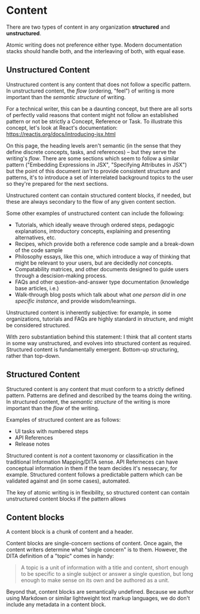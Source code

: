 # Content

There are two types of content in any organization **structured** and **unstructured**.

Atomic writing does not preference either type. Modern documentation stacks should handle both, and the interleaving of both, with equal ease.


## Unstructured Content

Unstructured content is any content that does not follow a specific pattern. In unstructured content, the _flow_ (ordering, "feel") of writing is more important than the _semantic structure_ of writing. 

For a technical writer, this can be a daunting concept, but there are all sorts of perfectly valid reasons that content
might not follow an established pattern or not be strictly a Concept, Reference or Task. To illustrate this concept, let's look at React's documentation: https://reactjs.org/docs/introducing-jsx.html

On this page, the heading levels aren't semantic (in the sense that they define discrete concepts, tasks, and references) – but they serve the writing's _flow_. There are some sections which seem to follow a similar pattern ("Embedding Expressions in JSX", "Specifying Attributes in JSX") but the point of this document _isn't_ to provide consistent structure and patterns, it's to introduce a set of interrelated background topics to the user so they're prepared for the next sections.

Unstructured content can contain structured content blocks, if needed, but these are always secondary to the flow of any given content section. 

Some other examples of unstructured content can include the following:

* Tutorials, which ideally weave through ordered steps, pedagogic explanations, introductory concepts, explaining and presenting alternatives, etc. 
* Recipes, which provide both a reference code sample and a break-down of the code sample
* Philosophy essays, like this one, which introduce a way of thinking that might be relevant to your users, but are decidedly _not_ concepts.
* Compatability matrices, and other documents designed to guide users through a descision-making process. 
* FAQs and other question-and-answer type documentation (knowledge base articles, i.e.)
* Walk-through blog posts which talk about what _one person did_ in _one specific instance_, and provide wisdom/learnings.

Unstructured content is inherently subjective: for example, in some organizations, tutorials and FAQs are highly standard in structure, and might be considered structured. 

With zero substantiation behind this statement: I think that all content starts in some way unstructured, and evolves into structured content as required. Structured content is fundamentally emergent. Bottom-up structuring, rather than top-down.



## Structured Content

Structured content is any content that must conform to a strictly defined pattern. Patterns are defined and described by the teams doing the writing. In structured content, the _semantic structure_ of the writing is more important than the _flow_ of the writing.

Examples of structured content are as follows:

* UI tasks with numbered steps
* API References
* Release notes

Structured content is _not_ a content taxonomy or classification in the traditional Information Mapping/DITA sense. API Referneces can have conceptual information in them if the team decides it's nessecary, for example. Structured content follows a predictable pattern which can be validated against and (in some cases), automated. 

The key of atomic writing is in flexibility, so structured content can contain unstructured content blocks if the pattern allows

## Content blocks

A content block is a chunk of content and a header. 

Content blocks are single-concern sections of content.  Once again, the content writers determine what "single concern" is to them. However, the DITA definition of a "topic" comes in handy:

> A topic is a unit of information with a title and content, short enough to be specific to a single subject or answer a single question, but long enough to make sense on its own and be authored as a unit.

Beyond that, content blocks are semantically undefined. Because we author using Markdown or similar lightweight text markup languages, we do don't include any metadata in a content block. 
